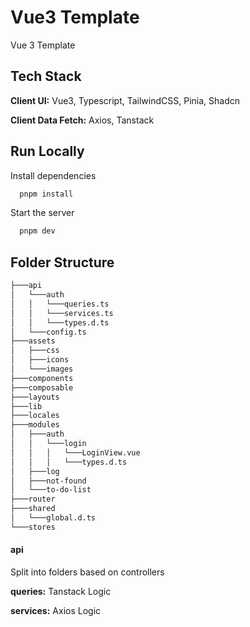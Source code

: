 # Vue3 Template

Vue 3 Template

## Tech Stack

**Client UI:** Vue3, Typescript, TailwindCSS, Pinia, Shadcn

**Client Data Fetch:** Axios, Tanstack

## Run Locally

Install dependencies

```bash
  pnpm install
```

Start the server

```bash
  pnpm dev
```

## Folder Structure

```bash
├───api
│   └───auth
│   │   └───queries.ts
│   │   └───services.ts
│   │   └───types.d.ts
│   └───config.ts
├───assets
│   ├───css
│   ├───icons
│   └───images
├───components
├───composable
├───layouts
├───lib
├───locales
├───modules
│   ├───auth
│   │   └───login
│   │   │   └───LoginView.vue
│   │   │   └───types.d.ts
│   ├───log
│   ├───not-found
│   └───to-do-list
├───router
├───shared
│   └───global.d.ts
└───stores
```

#### api

Split into folders based on controllers

**queries:** Tanstack Logic

**services:** Axios Logic
